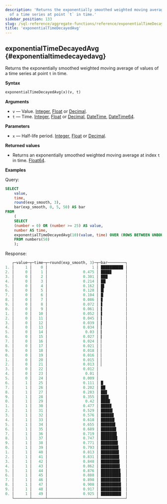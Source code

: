 ```yaml
---
description: 'Returns the exponentially smoothed weighted moving average of values
  of a time series at point `t` in time.'
sidebar_position: 133
slug: /sql-reference/aggregate-functions/reference/exponentialTimeDecayedAvg
title: 'exponentialTimeDecayedAvg'
---
```


## exponentialTimeDecayedAvg \{#exponentialtimedecayedavg}

Returns the exponentially smoothed weighted moving average of values of a time series at point `t` in time.

**Syntax**

```sql
exponentialTimeDecayedAvg(x)(v, t)
```

**Arguments**

- `v` — Value. [Integer](../../../sql-reference/data-types/int-uint.md), [Float](../../../sql-reference/data-types/float.md) or [Decimal](../../../sql-reference/data-types/decimal.md).
- `t` — Time. [Integer](../../../sql-reference/data-types/int-uint.md), [Float](../../../sql-reference/data-types/float.md) or [Decimal](../../../sql-reference/data-types/decimal.md), [DateTime](../../data-types/datetime.md), [DateTime64](../../data-types/datetime64.md).

**Parameters**

- `x` — Half-life period. [Integer](../../../sql-reference/data-types/int-uint.md), [Float](../../../sql-reference/data-types/float.md) or [Decimal](../../../sql-reference/data-types/decimal.md).

**Returned values**

- Returns an exponentially smoothed weighted moving average at index `t` in time. [Float64](../../data-types/float.md).

**Examples**

Query:

```sql
SELECT
    value,
    time,
    round(exp_smooth, 3),
    bar(exp_smooth, 0, 5, 50) AS bar
FROM
    (
    SELECT
    (number = 0) OR (number >= 25) AS value,
    number AS time,
    exponentialTimeDecayedAvg(10)(value, time) OVER (ROWS BETWEEN UNBOUNDED PRECEDING AND CURRENT ROW) AS exp_smooth
    FROM numbers(50)
    );
```

Response:

```sql
   ┌─value─┬─time─┬─round(exp_smooth, 3)─┬─bar────────┐
1. │     1 │    0 │                    1 │ ██████████ │
2. │     0 │    1 │                0.475 │ ████▊      │
3. │     0 │    2 │                0.301 │ ███        │
4. │     0 │    3 │                0.214 │ ██▏        │
5. │     0 │    4 │                0.162 │ █▌         │
6. │     0 │    5 │                0.128 │ █▎         │
7. │     0 │    6 │                0.104 │ █          │
8. │     0 │    7 │                0.086 │ ▊          │
9. │     0 │    8 │                0.072 │ ▋          │
0. │     0 │    9 │                0.061 │ ▌          │
1. │     0 │   10 │                0.052 │ ▌          │
2. │     0 │   11 │                0.045 │ ▍          │
3. │     0 │   12 │                0.039 │ ▍          │
4. │     0 │   13 │                0.034 │ ▎          │
5. │     0 │   14 │                 0.03 │ ▎          │
6. │     0 │   15 │                0.027 │ ▎          │
7. │     0 │   16 │                0.024 │ ▏          │
8. │     0 │   17 │                0.021 │ ▏          │
9. │     0 │   18 │                0.018 │ ▏          │
0. │     0 │   19 │                0.016 │ ▏          │
1. │     0 │   20 │                0.015 │ ▏          │
2. │     0 │   21 │                0.013 │ ▏          │
3. │     0 │   22 │                0.012 │            │
4. │     0 │   23 │                 0.01 │            │
5. │     0 │   24 │                0.009 │            │
6. │     1 │   25 │                0.111 │ █          │
7. │     1 │   26 │                0.202 │ ██         │
8. │     1 │   27 │                0.283 │ ██▊        │
9. │     1 │   28 │                0.355 │ ███▌       │
0. │     1 │   29 │                 0.42 │ ████▏      │
1. │     1 │   30 │                0.477 │ ████▊      │
2. │     1 │   31 │                0.529 │ █████▎     │
3. │     1 │   32 │                0.576 │ █████▊     │
4. │     1 │   33 │                0.618 │ ██████▏    │
5. │     1 │   34 │                0.655 │ ██████▌    │
6. │     1 │   35 │                0.689 │ ██████▉    │
7. │     1 │   36 │                0.719 │ ███████▏   │
8. │     1 │   37 │                0.747 │ ███████▍   │
9. │     1 │   38 │                0.771 │ ███████▋   │
0. │     1 │   39 │                0.793 │ ███████▉   │
1. │     1 │   40 │                0.813 │ ████████▏  │
2. │     1 │   41 │                0.831 │ ████████▎  │
3. │     1 │   42 │                0.848 │ ████████▍  │
4. │     1 │   43 │                0.862 │ ████████▌  │
5. │     1 │   44 │                0.876 │ ████████▊  │
6. │     1 │   45 │                0.888 │ ████████▉  │
7. │     1 │   46 │                0.898 │ ████████▉  │
8. │     1 │   47 │                0.908 │ █████████  │
9. │     1 │   48 │                0.917 │ █████████▏ │
0. │     1 │   49 │                0.925 │ █████████▏ │
   └───────┴──────┴──────────────────────┴────────────┘
```